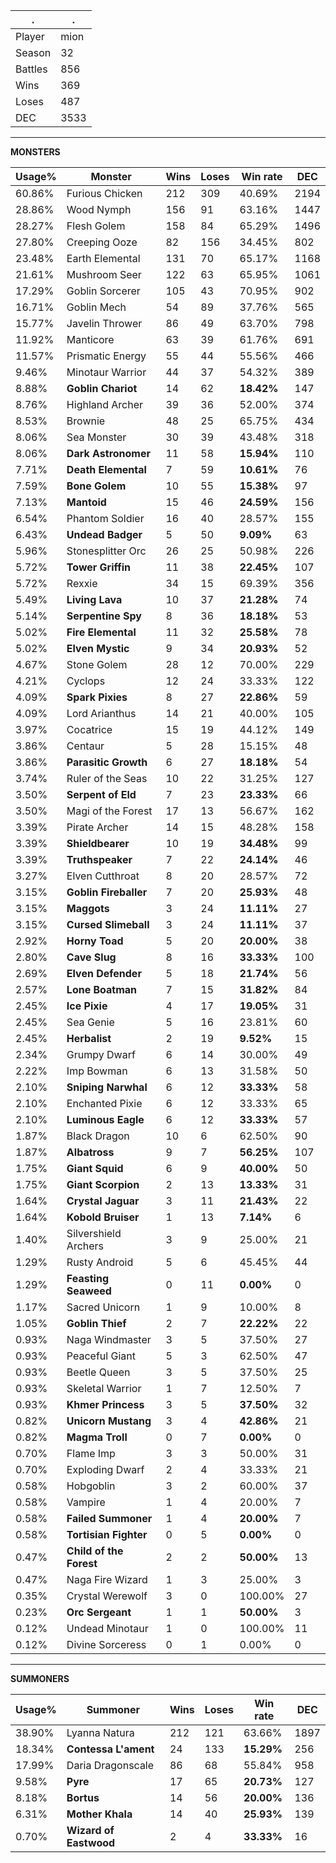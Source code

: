 .|.
|-|-
Player|mion
Season|32
Battles|856
Wins|369
Loses|487
DEC|3533

---
**MONSTERS**

Usage%|Monster|Wins|Loses|Win rate|DEC|
-|-|-|-|-|-|
60.86%|Furious Chicken|212|309|40.69%|2194|
28.86%|Wood Nymph|156|91|63.16%|1447|
28.27%|Flesh Golem|158|84|65.29%|1496|
27.80%|Creeping Ooze|82|156|34.45%|802|
23.48%|Earth Elemental|131|70|65.17%|1168|
21.61%|Mushroom Seer|122|63|65.95%|1061|
17.29%|Goblin Sorcerer|105|43|70.95%|902|
16.71%|Goblin Mech|54|89|37.76%|565|
15.77%|Javelin Thrower|86|49|63.70%|798|
11.92%|Manticore|63|39|61.76%|691|
11.57%|Prismatic Energy|55|44|55.56%|466|
9.46%|Minotaur Warrior|44|37|54.32%|389|
8.88%|**Goblin Chariot**|14|62|**18.42%**|147|
8.76%|Highland Archer|39|36|52.00%|374|
8.53%|Brownie|48|25|65.75%|434|
8.06%|Sea Monster|30|39|43.48%|318|
8.06%|**Dark Astronomer**|11|58|**15.94%**|110|
7.71%|**Death Elemental**|7|59|**10.61%**|76|
7.59%|**Bone Golem**|10|55|**15.38%**|97|
7.13%|**Mantoid**|15|46|**24.59%**|156|
6.54%|Phantom Soldier|16|40|28.57%|155|
6.43%|**Undead Badger**|5|50|**9.09%**|63|
5.96%|Stonesplitter Orc|26|25|50.98%|226|
5.72%|**Tower Griffin**|11|38|**22.45%**|107|
5.72%|Rexxie|34|15|69.39%|356|
5.49%|**Living Lava**|10|37|**21.28%**|74|
5.14%|**Serpentine Spy**|8|36|**18.18%**|53|
5.02%|**Fire Elemental**|11|32|**25.58%**|78|
5.02%|**Elven Mystic**|9|34|**20.93%**|52|
4.67%|Stone Golem|28|12|70.00%|229|
4.21%|Cyclops|12|24|33.33%|122|
4.09%|**Spark Pixies**|8|27|**22.86%**|59|
4.09%|Lord Arianthus|14|21|40.00%|105|
3.97%|Cocatrice|15|19|44.12%|149|
3.86%|Centaur|5|28|15.15%|48|
3.86%|**Parasitic Growth**|6|27|**18.18%**|54|
3.74%|Ruler of the Seas|10|22|31.25%|127|
3.50%|**Serpent of Eld**|7|23|**23.33%**|66|
3.50%|Magi of the Forest|17|13|56.67%|162|
3.39%|Pirate Archer|14|15|48.28%|158|
3.39%|**Shieldbearer**|10|19|**34.48%**|99|
3.39%|**Truthspeaker**|7|22|**24.14%**|46|
3.27%|Elven Cutthroat|8|20|28.57%|72|
3.15%|**Goblin Fireballer**|7|20|**25.93%**|48|
3.15%|**Maggots**|3|24|**11.11%**|27|
3.15%|**Cursed Slimeball**|3|24|**11.11%**|37|
2.92%|**Horny Toad**|5|20|**20.00%**|38|
2.80%|**Cave Slug**|8|16|**33.33%**|100|
2.69%|**Elven Defender**|5|18|**21.74%**|56|
2.57%|**Lone Boatman**|7|15|**31.82%**|84|
2.45%|**Ice Pixie**|4|17|**19.05%**|31|
2.45%|Sea Genie|5|16|23.81%|60|
2.45%|**Herbalist**|2|19|**9.52%**|15|
2.34%|Grumpy Dwarf|6|14|30.00%|49|
2.22%|Imp Bowman|6|13|31.58%|50|
2.10%|**Sniping Narwhal**|6|12|**33.33%**|58|
2.10%|Enchanted Pixie|6|12|33.33%|65|
2.10%|**Luminous Eagle**|6|12|**33.33%**|57|
1.87%|Black Dragon|10|6|62.50%|90|
1.87%|**Albatross**|9|7|**56.25%**|107|
1.75%|**Giant Squid**|6|9|**40.00%**|50|
1.75%|**Giant Scorpion**|2|13|**13.33%**|31|
1.64%|**Crystal Jaguar**|3|11|**21.43%**|22|
1.64%|**Kobold Bruiser**|1|13|**7.14%**|6|
1.40%|Silvershield Archers|3|9|25.00%|21|
1.29%|Rusty Android|5|6|45.45%|44|
1.29%|**Feasting Seaweed**|0|11|**0.00%**|0|
1.17%|Sacred Unicorn|1|9|10.00%|8|
1.05%|**Goblin Thief**|2|7|**22.22%**|22|
0.93%|Naga Windmaster|3|5|37.50%|27|
0.93%|Peaceful Giant|5|3|62.50%|47|
0.93%|Beetle Queen|3|5|37.50%|25|
0.93%|Skeletal Warrior|1|7|12.50%|7|
0.93%|**Khmer Princess**|3|5|**37.50%**|32|
0.82%|**Unicorn Mustang**|3|4|**42.86%**|21|
0.82%|**Magma Troll**|0|7|**0.00%**|0|
0.70%|Flame Imp|3|3|50.00%|31|
0.70%|Exploding Dwarf|2|4|33.33%|21|
0.58%|Hobgoblin|3|2|60.00%|37|
0.58%|Vampire|1|4|20.00%|7|
0.58%|**Failed Summoner**|1|4|**20.00%**|7|
0.58%|**Tortisian Fighter**|0|5|**0.00%**|0|
0.47%|**Child of the Forest**|2|2|**50.00%**|13|
0.47%|Naga Fire Wizard|1|3|25.00%|3|
0.35%|Crystal Werewolf|3|0|100.00%|27|
0.23%|**Orc Sergeant**|1|1|**50.00%**|3|
0.12%|Undead Minotaur|1|0|100.00%|11|
0.12%|Divine Sorceress|0|1|0.00%|0|

---
**SUMMONERS**

Usage%|Summoner|Wins|Loses|Win rate|DEC|
-|-|-|-|-|-|
38.90%|Lyanna Natura|212|121|63.66%|1897|
18.34%|**Contessa L'ament**|24|133|**15.29%**|256|
17.99%|Daria Dragonscale|86|68|55.84%|958|
9.58%|**Pyre**|17|65|**20.73%**|127|
8.18%|**Bortus**|14|56|**20.00%**|136|
6.31%|**Mother Khala**|14|40|**25.93%**|139|
0.70%|**Wizard of Eastwood**|2|4|**33.33%**|16|
